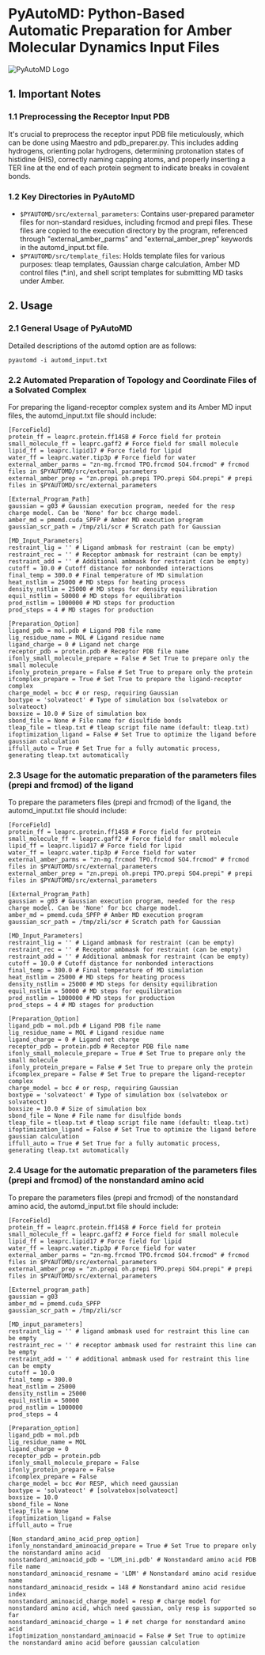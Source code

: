 # PyAutoMD: Python-Based Automatic Preparation for Amber Molecular Dynamics Input Files

![PyAutoMD Logo]()

## 1. Important Notes
### 1.1 Preprocessing the Receptor Input PDB
It's crucial to preprocess the receptor input PDB file meticulously, which can be done using Maestro and pdb_preparer.py. This includes adding hydrogens, orienting polar hydrogens, determining protonation states of histidine (HIS), correctly naming capping atoms, and properly inserting a TER line at the end of each protein segment to indicate breaks in covalent bonds.

### 1.2 Key Directories in PyAutoMD
- `$PYAUTOMD/src/external_parameters`: Contains user-prepared parameter files for non-standard residues, including frcmod and prepi files. These files are copied to the execution directory by the program, referenced through "external_amber_parms" and "external_amber_prep" keywords in the automd_input.txt file.
- `$PYAUTOMD/src/template_files`: Holds template files for various purposes: tleap templates, Gaussian charge calculation, Amber MD control files (*.in), and shell script templates for submitting MD tasks under Amber.

## 2. Usage
### 2.1 General Usage of PyAutoMD
Detailed descriptions of the automd option are as follows:
```
pyautomd -i automd_input.txt
```

### 2.2 Automated Preparation of Topology and Coordinate Files of a Solvated Complex
For preparing the ligand-receptor complex system and its Amber MD input files, the automd_input.txt file should include:

```
[ForceField]
protein_ff = leaprc.protein.ff14SB # Force field for protein
small_molecule_ff = leaprc.gaff2 # Force field for small molecule
lipid_ff = leaprc.lipid17 # Force field for lipid
water_ff = leaprc.water.tip3p # Force field for water
external_amber_parms = "zn-mg.frcmod TPO.frcmod SO4.frcmod" # frcmod files in $PYAUTOMD/src/external_parameters
external_amber_prep = "zn.prepi oh.prepi TPO.prepi SO4.prepi" # prepi files in $PYAUTOMD/src/external_parameters

[External_Program_Path] 
gaussian = g03 # Gaussian execution program, needed for the resp charge model. Can be 'None' for bcc charge model.
amber_md = pmemd.cuda_SPFP # Amber MD execution program
gaussian_scr_path = /tmp/zli/scr # Scratch path for Gaussian

[MD_Input_Parameters]
restraint_lig = '' # Ligand ambmask for restraint (can be empty)
restraint_rec = '' # Receptor ambmask for restraint (can be empty)
restraint_add = '' # Additional ambmask for restraint (can be empty)
cutoff = 10.0 # Cutoff distance for nonbonded interactions
final_temp = 300.0 # Final temperature of MD simulation
heat_nstlim = 25000 # MD steps for heating process
density_nstlim = 25000 # MD steps for density equilibration
equil_nstlim = 50000 # MD steps for equilibration
prod_nstlim = 1000000 # MD steps for production
prod_steps = 4 # MD stages for production

[Preparation_Option]
ligand_pdb = mol.pdb # Ligand PDB file name
lig_residue_name = MOL # Ligand residue name
ligand_charge = 0 # Ligand net charge
receptor_pdb = protein.pdb # Receptor PDB file name
ifonly_small_molecule_prepare = False # Set True to prepare only the small molecule
ifonly_protein_prepare = False # Set True to prepare only the protein
ifcomplex_prepare = True # Set True to prepare the ligand-receptor complex
charge_model = bcc # or resp, requiring Gaussian
boxtype = 'solvateoct' # Type of simulation box (solvatebox or solvateoct)
boxsize = 10.0 # Size of simulation box
sbond_file = None # File name for disulfide bonds
tleap_file = tleap.txt # tleap script file name (default: tleap.txt)
ifoptimization_ligand = False # Set True to optimize the ligand before gaussian calculation
iffull_auto = True # Set True for a fully automatic process, generating tleap.txt automatically
```

### 2.3 Usage for the automatic preparation of the parameters files (prepi and frcmod) of the ligand
To prepare the parameters files (prepi and frcmod) of the ligand, the automd_input.txt file should include:

```
[ForceField]
protein_ff = leaprc.protein.ff14SB # Force field for protein
small_molecule_ff = leaprc.gaff2 # Force field for small molecule
lipid_ff = leaprc.lipid17 # Force field for lipid
water_ff = leaprc.water.tip3p # Force field for water
external_amber_parms = "zn-mg.frcmod TPO.frcmod SO4.frcmod" # frcmod files in $PYAUTOMD/src/external_parameters
external_amber_prep = "zn.prepi oh.prepi TPO.prepi SO4.prepi" # prepi files in $PYAUTOMD/src/external_parameters

[External_Program_Path] 
gaussian = g03 # Gaussian execution program, needed for the resp charge model. Can be 'None' for bcc charge model.
amber_md = pmemd.cuda_SPFP # Amber MD execution program
gaussian_scr_path = /tmp/zli/scr # Scratch path for Gaussian

[MD_Input_Parameters]
restraint_lig = '' # Ligand ambmask for restraint (can be empty)
restraint_rec = '' # Receptor ambmask for restraint (can be empty)
restraint_add = '' # Additional ambmask for restraint (can be empty)
cutoff = 10.0 # Cutoff distance for nonbonded interactions
final_temp = 300.0 # Final temperature of MD simulation
heat_nstlim = 25000 # MD steps for heating process
density_nstlim = 25000 # MD steps for density equilibration
equil_nstlim = 50000 # MD steps for equilibration
prod_nstlim = 1000000 # MD steps for production
prod_steps = 4 # MD stages for production

[Preparation_Option]
ligand_pdb = mol.pdb # Ligand PDB file name
lig_residue_name = MOL # Ligand residue name
ligand_charge = 0 # Ligand net charge
receptor_pdb = protein.pdb # Receptor PDB file name
ifonly_small_molecule_prepare = True # Set True to prepare only the small molecule
ifonly_protein_prepare = False # Set True to prepare only the protein
ifcomplex_prepare = False # Set True to prepare the ligand-receptor complex
charge_model = bcc # or resp, requiring Gaussian
boxtype = 'solvateoct' # Type of simulation box (solvatebox or solvateoct)
boxsize = 10.0 # Size of simulation box
sbond_file = None # File name for disulfide bonds
tleap_file = tleap.txt # tleap script file name (default: tleap.txt)
ifoptimization_ligand = False # Set True to optimize the ligand before gaussian calculation
iffull_auto = True # Set True for a fully automatic process, generating tleap.txt automatically
```

### 2.4 Usage for the automatic preparation of the parameters files (prepi and frcmod) of the nonstandard amino acid
To prepare the parameters files (prepi and frcmod) of the nonstandard amino acid, the automd_input.txt file should include:

```
[ForceField]
protein_ff = leaprc.protein.ff14SB # Force field for protein
small_molecule_ff = leaprc.gaff2 # Force field for small molecule
lipid_ff = leaprc.lipid17 # Force field for lipid
water_ff = leaprc.water.tip3p # Force field for water
external_amber_parms = "zn-mg.frcmod TPO.frcmod SO4.frcmod" # frcmod files in $PYAUTOMD/src/external_parameters
external_amber_prep = "zn.prepi oh.prepi TPO.prepi SO4.prepi" # prepi files in $PYAUTOMD/src/external_parameters

[Externel_program_path]
gaussian = g03
amber_md = pmemd.cuda_SPFP
gaussian_scr_path = /tmp/zli/scr

[MD_input_parameters]
restraint_lig = '' # ligand ambmask used for restraint this line can be empty
restraint_rec = '' # receptor ambmask used for restraint this line can be empty
restraint_add = '' # additional ambmask used for restraint this line can be empty
cutoff = 10.0
final_temp = 300.0
heat_nstlim = 25000
density_nstlim = 25000
equil_nstlim = 50000
prod_nstlim = 1000000
prod_steps = 4

[Preparation_option]
ligand_pdb = mol.pdb
lig_residue_name = MOL
ligand_charge = 0
receptor_pdb = protein.pdb
ifonly_small_molecule_prepare = False
ifonly_protein_prepare = False
ifcomplex_prepare = False
charge_model = bcc #or RESP, which need gaussian
boxtype = 'solvateoct' # [solvatebox|solvateoct]
boxsize = 10.0
sbond_file = None
tleap_file = None
ifoptimization_ligand = False
iffull_auto = True

[Non_standard_amino_acid_prep_option]
ifonly_nonstandard_aminoacid_prepare = True # Set True to prepare only the nonstandard amino acid
nonstandard_aminoacid_pdb = 'LDM_ini.pdb' # Nonstandard amino acid PDB file name
nonstandard_aminoacid_resname = 'LDM' # Nonstandard amino acid residue name
nonstandard_aminoacid_residx = 148 # Nonstandard amino acid residue index
nonstandard_aminoacid_charge_model = resp # charge model for nonstandard amino acid, which need gaussian, only resp is supported so far
nonstandard_aminoacid_charge = 1 # net charge for nonstandard amino acid
ifoptimization_nonstandard_aminoacid = False # Set True to optimize the nonstandard amino acid before gaussian calculation
```

